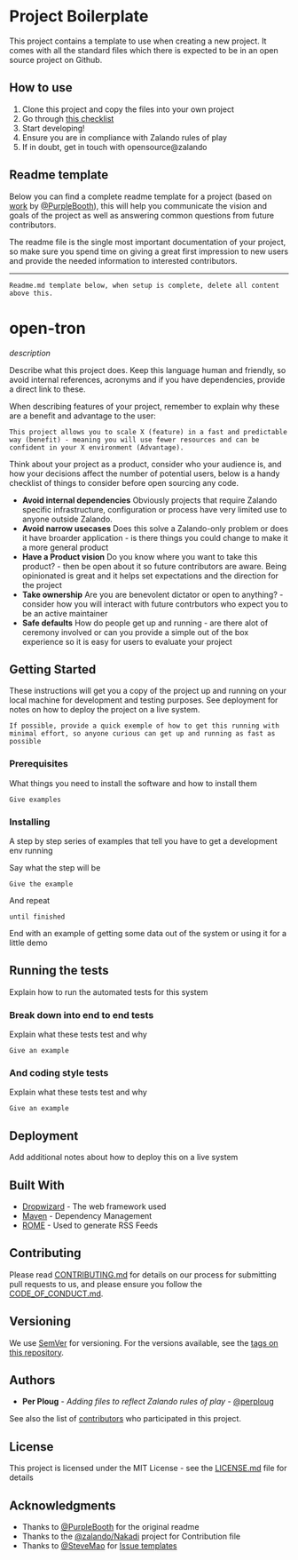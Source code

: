 # Project Boilerplate

This project contains a template to use when creating a new project. It comes with all the standard files which there is expected to be in an open source project on Github. 

## How to use

1. Clone this project and copy the files into your own project
2. Go through [this checklist](../../issues/1)
3. Start developing!
4. Ensure you are in compliance with Zalando rules of play
5. If in doubt, get in touch with opensource@zalando

## Readme template

Below you can find a complete readme template for a project (based on [work](https://gist.github.com/PurpleBooth/109311bb0361f32d87a2) by [@PurpleBooth](https://github.com/PurpleBooth)), this will help you communicate the vision and goals of the project as well as answering common questions from future contributors.

The readme file is the single most important documentation of your project, so make sure you spend time on giving a great first impression to new users and provide the needed information to interested contributors.


---- 

```
Readme.md template below, when setup is complete, delete all content above this.
```


# open-tron

_description_

Describe what this project does. Keep this language human and friendly, so avoid internal references, acronyms and if you 
have dependencies, provide a direct link to these.

When describing features of your project, remember to explain why these are a benefit and advantage to the user:

```
This project allows you to scale X (feature) in a fast and predictable way (benefit) - meaning you will use fewer resources and can be confident in your X environment (Advantage).
```

Think about your project as a product, consider who your audience is, and how your decisions affect the number of potential users, below is a handy checklist of things to consider before open sourcing any code. 

- **Avoid internal dependencies** Obviously projects that require Zalando specific infrastructure, configuration or process have very limited use to anyone outside Zalando. 
- **Avoid narrow usecases** Does this solve a Zalando-only problem or does it have broarder application - is there things you could change to make it a more general product
- **Have a Product vision** Do you know where you want to take this product? - then be open about it so future contributors are aware. Being opinionated is great and it helps set expectations and the direction for the project
- **Take ownership** Are you are benevolent dictator or open to anything? - consider how you will interact with future contrbutors who expect you to be an active maintainer
- **Safe defaults** How do people get up and running - are there alot of ceremony involved or can you provide a simple out of the box experience so it is easy for users to evaluate your project


## Getting Started

These instructions will get you a copy of the project up and running on your local machine for development and testing purposes. See deployment for notes on how to deploy the project on a live system.

```
If possible, provide a quick exemple of how to get this running with minimal effort, so anyone curious can get up and running as fast as possible 
```

### Prerequisites

What things you need to install the software and how to install them

```
Give examples
```

### Installing

A step by step series of examples that tell you have to get a development env running

Say what the step will be

```
Give the example
```

And repeat

```
until finished
```

End with an example of getting some data out of the system or using it for a little demo

## Running the tests

Explain how to run the automated tests for this system

### Break down into end to end tests

Explain what these tests test and why

```
Give an example
```

### And coding style tests

Explain what these tests test and why

```
Give an example
```

## Deployment

Add additional notes about how to deploy this on a live system

## Built With

* [Dropwizard](http://www.dropwizard.io/1.0.2/docs/) - The web framework used
* [Maven](https://maven.apache.org/) - Dependency Management
* [ROME](https://rometools.github.io/rome/) - Used to generate RSS Feeds

## Contributing

Please read [CONTRIBUTING.md](CONTRIBUTING.md) for details on our process for submitting pull requests to us, and please ensure
you follow the [CODE_OF_CONDUCT.md](CODE_OF_CONDUCT.md).

## Versioning

We use [SemVer](http://semver.org/) for versioning. For the versions available, see the [tags on this repository](https://github.com/zalando-incubator/open-tron/tags). 

## Authors

* **Per Ploug** - *Adding files to reflect Zalando rules of play* - [@perploug](/perploug)

See also the list of [contributors](CONTRIBUTORS) who participated in this project.

## License

This project is licensed under the MIT License - see the [LICENSE.md](LICENSE.md) file for details

## Acknowledgments

* Thanks to [@PurpleBooth](https://github.com/PurpleBooth) for the original readme
* Thanks to the [@zalando/Nakadi](https://github.com/zalando/nakadi) project for Contribution file
* Thanks to [@SteveMao](https://github.com/stevemao) for [Issue templates](https://github.com/stevemao/github-issue-templates)
